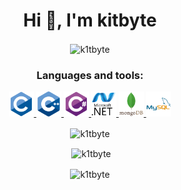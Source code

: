 
<h1 align="center">Hi 👋, I'm kitbyte</h1>
<p align="center">
  <img align="center" src="https://github-production-user-asset-6210df.s3.amazonaws.com/96521396/240421407-14f447d1-6c1e-4e66-9e0c-38d6873111ad.gif" alt="k1tbyte" />
</p>

<h3 align="center">Languages and tools:</h3>
<p align="center"> <a href="https://www.cprogramming.com/" target="_blank" rel="noreferrer"> <img src="https://raw.githubusercontent.com/devicons/devicon/master/icons/c/c-original.svg" alt="c" width="40" height="40"/> </a> <a href="https://www.w3schools.com/cpp/" target="_blank" rel="noreferrer">
<img src="https://raw.githubusercontent.com/devicons/devicon/master/icons/cplusplus/cplusplus-original.svg" alt="cplusplus" width="40" height="40"/> </a> <a href="https://www.w3schools.com/cs/" target="_blank" rel="noreferrer"> <img src="https://raw.githubusercontent.com/devicons/devicon/master/icons/csharp/csharp-original.svg" alt="csharp" width="40" height="40"/> </a> <a href="https://dotnet.microsoft.com/" target="_blank" rel="noreferrer"> <img src="https://raw.githubusercontent.com/devicons/devicon/master/icons/dot-net/dot-net-original-wordmark.svg" alt="dotnet" width="40" height="40"/> </a> 
<a href="https://www.mongodb.com/" target="_blank" rel="noreferrer"> <img src="https://raw.githubusercontent.com/devicons/devicon/master/icons/mongodb/mongodb-original-wordmark.svg" alt="mongodb" width="40" height="40"/> </a> <a href="https://www.mysql.com/" target="_blank" rel="noreferrer"> <img src="https://raw.githubusercontent.com/devicons/devicon/master/icons/mysql/mysql-original-wordmark.svg" alt="mysql" width="40" height="40"/> </a> </p>

<div align="center">
  <p><img align="center" src="https://github-readme-streak-stats.herokuapp.com/?user=k1tbyte&theme=dark" alt="k1tbyte" /></p>
  <p>&nbsp;<img align="center" src="https://github-readme-stats.vercel.app/api?username=k1tbyte&show_icons=true&theme=dark&locale=en" alt="k1tbyte" /></p>
  <p><img align="center" src="https://github-readme-stats.vercel.app/api/top-langs?username=k1tbyte&show_icons=true&theme=dark&locale=en&layout=compact" alt="k1tbyte" /></p>
</div>
